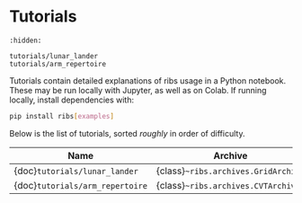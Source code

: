 # Tutorials

```{toctree}
:hidden:

tutorials/lunar_lander
tutorials/arm_repertoire
```

Tutorials contain detailed explanations of ribs usage in a Python notebook.
These may be run locally with Jupyter, as well as on Colab. If running locally,
install dependencies with:

```bash
pip install ribs[examples]
```

Below is the list of tutorials, sorted _roughly_ in order of difficulty.

| Name                            | Archive                             | Emitter                                | Optimizer                           |
| ------------------------------- | ----------------------------------- | -------------------------------------- | ----------------------------------- |
| {doc}`tutorials/lunar_lander`   | {class}`~ribs.archives.GridArchive` |                                        | {class}`~ribs.optimizers.Optimizer` |
| {doc}`tutorials/arm_repertoire` | {class}`~ribs.archives.CVTArchive`  | {class}`~ribs.emitters.IsoLineEmitter` | {class}`~ribs.optimizers.Optimizer` |

